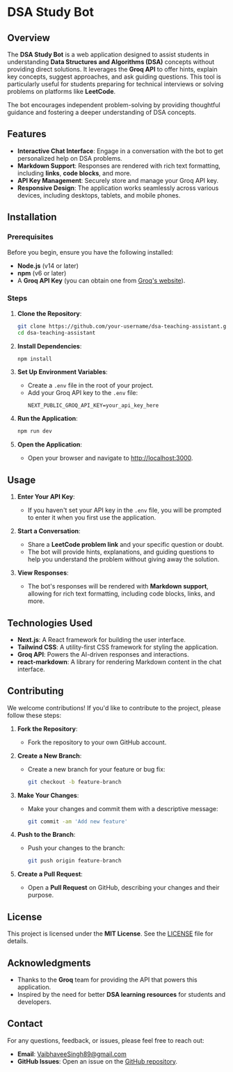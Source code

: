 # DSA Study Bot

## Overview

The **DSA Study Bot** is a web application designed to assist students in understanding **Data Structures and Algorithms (DSA)** concepts without providing direct solutions. It leverages the **Groq API** to offer hints, explain key concepts, suggest approaches, and ask guiding questions. This tool is particularly useful for students preparing for technical interviews or solving problems on platforms like **LeetCode**.

The bot encourages independent problem-solving by providing thoughtful guidance and fostering a deeper understanding of DSA concepts.



## Features

- **Interactive Chat Interface**: Engage in a conversation with the bot to get personalized help on DSA problems.
- **Markdown Support**: Responses are rendered with rich text formatting, including **links**, **code blocks**, and more.
- **API Key Management**: Securely store and manage your Groq API key.
- **Responsive Design**: The application works seamlessly across various devices, including desktops, tablets, and mobile phones.


## Installation

### Prerequisites

Before you begin, ensure you have the following installed:

- **Node.js** (v14 or later)
- **npm** (v6 or later)
- A **Groq API Key** (you can obtain one from [Groq's website](https://groq.com/)).

### Steps

1. **Clone the Repository**:
   ```bash
   git clone https://github.com/your-username/dsa-teaching-assistant.git
   cd dsa-teaching-assistant
   ```

2. **Install Dependencies**:
   ```bash
   npm install
   ```

3. **Set Up Environment Variables**:
   - Create a `.env` file in the root of your project.
   - Add your Groq API key to the `.env` file:
     ```env
     NEXT_PUBLIC_GROQ_API_KEY=your_api_key_here
     ```

4. **Run the Application**:
   ```bash
   npm run dev
   ```

5. **Open the Application**:
   - Open your browser and navigate to [http://localhost:3000](http://localhost:3000).



## Usage

1. **Enter Your API Key**:
   - If you haven't set your API key in the `.env` file, you will be prompted to enter it when you first use the application.

2. **Start a Conversation**:
   - Share a **LeetCode problem link** and your specific question or doubt.
   - The bot will provide hints, explanations, and guiding questions to help you understand the problem without giving away the solution.

3. **View Responses**:
   - The bot's responses will be rendered with **Markdown support**, allowing for rich text formatting, including code blocks, links, and more.



## Technologies Used

- **Next.js**: A React framework for building the user interface.
- **Tailwind CSS**: A utility-first CSS framework for styling the application.
- **Groq API**: Powers the AI-driven responses and interactions.
- **react-markdown**: A library for rendering Markdown content in the chat interface.



## Contributing

We welcome contributions! If you'd like to contribute to the project, please follow these steps:

1. **Fork the Repository**:
   - Fork the repository to your own GitHub account.

2. **Create a New Branch**:
   - Create a new branch for your feature or bug fix:
     ```bash
     git checkout -b feature-branch
     ```

3. **Make Your Changes**:
   - Make your changes and commit them with a descriptive message:
     ```bash
     git commit -am 'Add new feature'
     ```

4. **Push to the Branch**:
   - Push your changes to the branch:
     ```bash
     git push origin feature-branch
     ```

5. **Create a Pull Request**:
   - Open a **Pull Request** on GitHub, describing your changes and their purpose.



## License

This project is licensed under the **MIT License**. See the [LICENSE](LICENSE) file for details.



## Acknowledgments

- Thanks to the **Groq** team for providing the API that powers this application.
- Inspired by the need for better **DSA learning resources** for students and developers.



## Contact

For any questions, feedback, or issues, please feel free to reach out:

- **Email**: [VaibhaveeSingh89@gmail.com](mailto:VaibhaveeSingh89@gmail.com)
- **GitHub Issues**: Open an issue on the [GitHub repository](https://github.com/your-username/dsa-teaching-assistant/issues).

